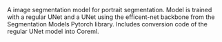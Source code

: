 A image segmentation model for portrait segmentation. Model is trained with a regular UNet and a UNet using the efficent-net backbone from the Segmentation Models Pytorch library. Includes conversion code of the regular UNet model into Coreml.
